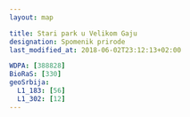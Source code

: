 ```yaml
---
layout: map

title: Stari park u Velikom Gaju
designation: Spomenik prirode
last_modified_at: 2018-06-02T23:12:13+02:00

WDPA: [388828]
BioRaS: [330]
geoSrbija:
  L1_183: [56]
  L1_302: [12]
---
```

